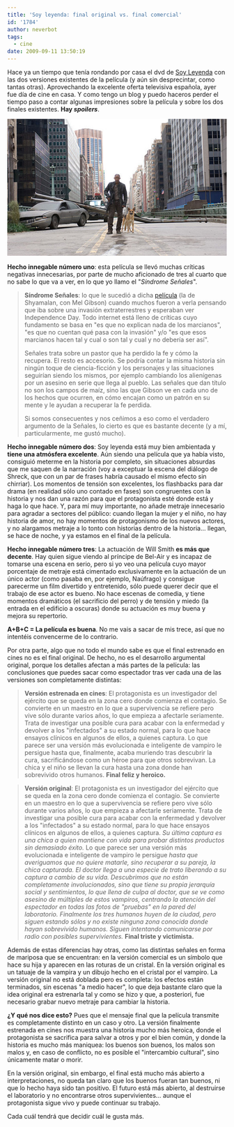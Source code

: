 ```yaml
---
title: 'Soy leyenda: final original vs. final comercial'
id: '1784'
author: neverbot
tags:
  - cine
date: 2009-09-11 13:50:19
---
```


Hace ya un tiempo que tenía rondando por casa el dvd de [Soy Leyenda](http://www.imdb.com/title/tt0480249/) con las dos versiones existentes de la película (y aún sin desprecintar, como tantas otras). Aprovechando la excelente oferta televisiva española, ayer fue día de cine en casa. Y como tengo un blog y puedo haceros perder el tiempo paso a contar algunas impresiones sobre la película y sobre los dos finales existentes. **Hay _spoilers_**.

![Soy leyenda](./soy-leyenda-final-original-vs-final-comercial/i-am-legend.jpg "Soy leyenda")

**Hecho innegable número uno**: esta película se llevó muchas críticas negativas innecesarias, por parte de mucho aficionado de tres al cuarto que no sabe lo que va a ver, en lo que yo llamo el "_Síndrome Señales_".

> **Síndrome Señales**: lo que le sucedió a dicha [película](http://www.imdb.com/title/tt0286106/) (la de Shyamalan, con Mel Gibson) cuando muchos fueron a verla pensando que iba sobre una invasión extraterrestres y esperaban ver Independence Day. Todo internet está lleno de críticas cuyo fundamento se basa en "es que no explican nada de los marcianos", "es que no cuentan qué pasa con la invasión" y/o "es que esos marcianos hacen tal y cual o son tal y cual y no debería ser así".
>
> Señales trata sobre un pastor que ha perdido la fe y cómo la recupera. El resto es accesorio. Se podría contar la misma historia sin ningún toque de ciencia-ficción y los personajes y las situaciones seguirían siendo los mismos, por ejemplo cambiando los alienígenas por un asesino en serie que llega al pueblo. Las señales que dan título no son los campos de maíz, sino las que Gibson ve en cada uno de los hechos que ocurren, en cómo encajan como un patrón en su mente y le ayudan a recuperar la fe perdida.
>
> Si somos consecuentes y nos ceñimos a eso como el verdadero argumento de la Señales, lo cierto es que es bastante decente (y a mí, particularmente, me gustó mucho).

**Hecho innegable número dos**: Soy leyenda está muy bien ambientada y **tiene una atmósfera excelente**. Aún siendo una película que ya había visto, consiguió meterme en la historia por completo, sin situaciones absurdas que me saquen de la narración (voy a exceptuar la escena del diálogo de Shreck, que con un par de frases habría causado el mismo efecto sin chirriar). Los momentos de tensión son excelentes, los flashbacks para dar drama (en realidad sólo uno contado en fases) son congruentes con la historia y nos dan una razón para que el protagonista esté donde está y haga lo que hace. Y, para mí muy importante, no añade metraje innecesario para agradar a sectores del público: cuando llegan la mujer y el niño, no hay historia de amor, no hay momentos de protagonismo de los nuevos actores, y no alargamos metraje a lo tonto con historias dentro de la historia... llegan, se hace de noche, y ya estamos en el final de la película.

**Hecho innegable número tres**: La actuación de Will Smith **es más que decente**. Hay quien sigue viendo al príncipe de Bel-Air y es incapaz de tomarse una escena en serio, pero si yo veo una película cuyo mayor porcentaje de metraje está cimentado exclusivamente en la actuación de un único actor (como pasaba en, por ejemplo, Naúfrago) y consigue parecerme un film divertido y entretenido, sólo puede querer decir que el trabajo de ese actor es bueno. No hace escenas de comedia, y tiene momentos dramáticos (el sacrificio del perro) y de tensión y miedo (la entrada en el edificio a oscuras) donde su actuación es muy buena y mejora su repertorio.

**A+B+C = La película es buena**. No me vais a sacar de mis trece, así que no intentéis convencerme de lo contrario.

Por otra parte, algo que no todo el mundo sabe es que el final estrenado en cines no es el final original. De hecho, no es el desarrollo argumental original, porque los detalles afectan a más partes de la película: las conclusiones que puedes sacar como espectador tras ver cada una de las versiones son completamente distintas:

> **Versión estrenada en cines**: El protagonista es un investigador del ejército que se queda en la zona cero donde comienza el contagio. Se convierte en un maestro en lo que a supervivencia se refiere pero vive sólo durante varios años, lo que empieza a afectarle seriamente. Trata de investigar una posible cura para acabar con la enfermedad y devolver a los "infectados" a su estado normal, para lo que hace ensayos clínicos en algunos de ellos, a quienes captura. Lo que parece ser una versión más evolucionada e inteligente de vampiro le persigue hasta que, finalmente, acaba muriendo tras descubrir la cura, sacrificándose como un héroe para que otros sobrevivan. La chica y el niño se llevan la cura hasta una zona donde han sobrevivido otros humanos. **Final feliz y heroico.**

> **Versión original**: El protagonista es un investigador del ejército que se queda en la zona cero donde comienza el contagio. Se convierte en un maestro en lo que a supervivencia se refiere pero vive sólo durante varios años, lo que empieza a afectarle seriamente. Trata de investigar una posible cura para acabar con la enfermedad y devolver a los "infectados" a su estado normal, para lo que hace ensayos clínicos en algunos de ellos, a quienes captura. _Su última captura es una chica a quien mantiene con vida para probar distintos productos sin demasiado éxito._ Lo que parece ser una versión más evolucionada e inteligente de vampiro le persigue _hasta que averiguamos que no quiere matarle, sino recuperar a su pareja, la chica capturada. El doctor llega a una especie de trato liberando a su captura a cambio de su vida. Descubrimos que no están completamente involucionados, sino que tiene su propia jerarquía social y sentimientos, lo que llena de culpa al doctor, que se ve como asesino de múltiples de estos vampiros, centrando la atención del espectador en todas las fotos de "pruebas" en la pared del laboratorio. Finalmente los tres humanos huyen de la ciudad, pero siguen estando sólos y no existe ninguna zona conocida donde hayan sobrevivido humanos. Siguen intentando comunicarse por radio con posibles supervivientes._ **Final triste y victimista.**

Además de estas diferencias hay otras, como las distintas señales en forma de mariposa que se encuentran: en la versión comercial es un símbolo que hace su hija y aparecen en las roturas de un cristal. En la versión original es un tatuaje de la vampira y un dibujo hecho en el cristal por el vampiro. La versión original no está doblada pero es completa: los efectos están terminados, sin escenas "a medio hacer", lo que deja bastante claro que la idea original era estrenarla tal y como se hizo y que, a posteriori, fue necesario grabar nuevo metraje para cambiar la historia.

**¿Y qué nos dice esto?** Pues que el mensaje final que la película transmite es completamente distinto en un caso y otro. La versión finalmente estrenada en cines nos muestra una historia mucho más heroica, donde el protagonista se sacrifica para salvar a otros y por el bien común, y donde la historia es mucho más maniquea: los buenos son buenos, los malos son malos y, en caso de conflicto, no es posible el "intercambio cultural", sino únicamente matar o morir.

En la versión original, sin embargo, el final está mucho más abierto a interpretaciones, no queda tan claro que los buenos fueran tan buenos, ni que lo hecho haya sido tan positivo. El futuro está más abierto, al destruirse el laboratorio y no encontrarse otros supervivientes... aunque el protagonista sigue vivo y puede continuar su trabajo.

Cada cuál tendrá que decidir cuál le gusta más.
